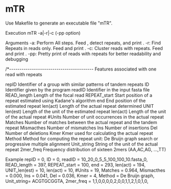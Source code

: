 # mTR
Use Makefile to generate an executable file "mTR".

Execution
mTR -a|-r|-c <fasta file> (-pp option)

Arguments
-a: Perform All steps. Feed <fasta file>, detect repeats, and print <clustering results>.
-r: Find Repeats in reads only. Feed <fasta file> and print <reads with repeats>.
-c: Cluster reads with repeats. Feed <reads with repeats> and print <clustering results>.
-pp: Pretty print of reads with repeats for better readability and debugging


/*-----------------------------------------
Features associated with one read with repeats

repID         Identifier of a group with similar patterns of tandem repeats
ID             Identifier given by the program
readID        Identifier in the input fasta file
READ_length    Length of the focal read
REPEAT_start    Start position of a repeat estimated using Kadane's algorithm
end         End position of the estimated repeat
len(act)         Length of the actual repeat determined
UNIT len(est)   Length of the unit of the estimated repeat
len(act)           Length of the unit of the actual repeat
#Units        Number of unit occurrences in the actual repeat
Matches         Number of matches between the actual repeat and the tandem repeat
Mismacthes      Number of mismatches
Ins        Number of insertions
Del           Number of deletions
Kmer            Kmer used for calculating the actual repeat
Method        Method for computing the repeat unit: De Bruijn graph search or progressive multiple alignment
Unit_string     String of the unit of the actual repeat
2mer_freq    Frequency distribution of sixteen 2mers (AA,AC,AG, ...,TT)


Example
repID = 0,
ID = 0,
readID = 10_20_0_5_5_100_100_10.fasta_0,
READ_length = 397,
REPEAT_start = 100,
end = 293,
len(act) = 194,
UNIT_len(est) = 10,
len(act) = 10,
#Units = 19,
Matches = 0.964,
Mismacthes = 0.000,
Ins = 0.041,
Del = 0.036,
Kmer = 4,
Method = De Bruijn graph,
Unit_string= ACGTGCGGTA,
2mer_freq = 1,1,0,0,0,0,2,0,0,1,1,2,1,0,1,0,



